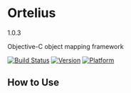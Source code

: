 # Ortelius

1.0.3

Objective-C object mapping framework

[![Build Status](https://travis-ci.org/exsortis/Ortelius.svg)](https://travis-ci.org/exsortis/Ortelius)
[![Version](https://cocoapod-badges.herokuapp.com/v/Ortelius/badge.png)](http://cocoadocs.org/docsets/Ortelius)
[![Platform](https://cocoapod-badges.herokuapp.com/p/Ortelius/badge.png)](http://cocoadocs.org/docsets/Ortelius)

## How to Use

